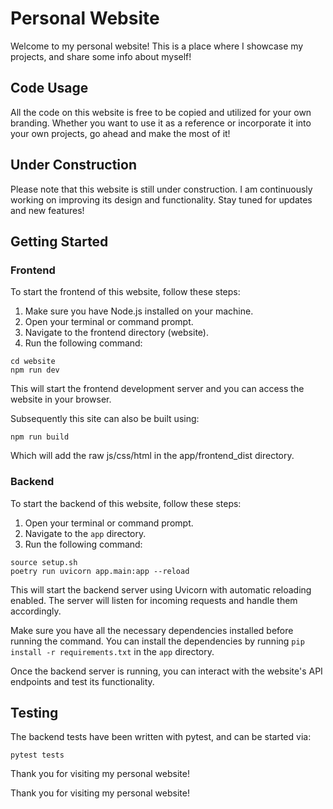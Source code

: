 # Personal Website

Welcome to my personal website! This is a place where I showcase my projects, and share some info about myself!

## Code Usage

All the code on this website is free to be copied and utilized for your own branding. Whether you want to use it as a reference or incorporate it into your own projects, go ahead and make the most of it!

## Under Construction

Please note that this website is still under construction. I am continuously working on improving its design and functionality. Stay tuned for updates and new features!

## Getting Started

### Frontend

To start the frontend of this website, follow these steps:

1. Make sure you have Node.js installed on your machine.
2. Open your terminal or command prompt.
3. Navigate to the frontend directory (website).
4. Run the following command:

```
cd website
npm run dev
```

This will start the frontend development server and you can access the website in your browser.

Subsequently this site can also be built using:

```
npm run build
```

Which will add the raw js/css/html in the app/frontend_dist directory.


### Backend

To start the backend of this website, follow these steps:

1. Open your terminal or command prompt.
2. Navigate to the `app` directory.
3. Run the following command:

```
source setup.sh
poetry run uvicorn app.main:app --reload
```

This will start the backend server using Uvicorn with automatic reloading enabled. The server will listen for incoming requests and handle them accordingly.

Make sure you have all the necessary dependencies installed before running the command. You can install the dependencies by running `pip install -r requirements.txt` in the `app` directory.

Once the backend server is running, you can interact with the website's API endpoints and test its functionality.


## Testing

The backend tests have been written with pytest, and can be started via:

```
pytest tests
```




Thank you for visiting my personal website!


Thank you for visiting my personal website!
